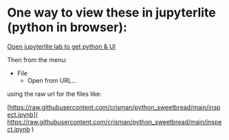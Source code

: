 
# One way to view these in jupyterlite (python in browser):

[Open jupyterlite lab to get python & UI](
https://jupyterlite.readthedocs.io/en/latest/_static/lab/index.html
)

Then from the menu:
- File
  - Open from URL...

using the raw url for the files like:

[https://raw.githubusercontent.com/crisman/python_sweetbread/main/inspect.ipynb](
https://raw.githubusercontent.com/crisman/python_sweetbread/main/inspect.ipynb
)
